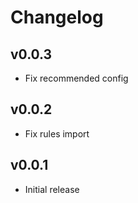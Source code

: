 # Changelog

## v0.0.3

- Fix recommended config

## v0.0.2

- Fix rules import

## v0.0.1

- Initial release
